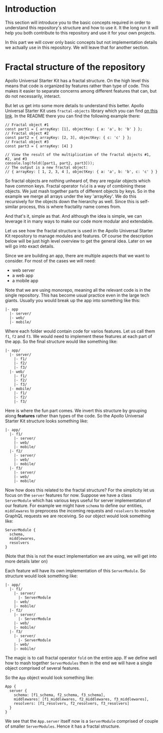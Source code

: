 # Introduction

This section will introduce you to the basic concepts required in order to understand this repository's structure and how to use it. It the long run it will help you both contribute to this repository and use it for your own projects.

In this part we will cover only basic concepts but not implementation details we actually use in this repository. We will leave that for another section.

# Fractal structure of the repository

Apollo Universal Starter Kit has a fractal structure. On the high level this means that code is organized by features rather than type of code. This makes it easier to separate concerns among different features that can, but do not necessarily, interact.

But let us get into some more details to understand this better. Apollo Universal Starter Kit uses `fractal-objects` library which you can find [on this link](https://github.com/sysgears/fractal-objects). In the README there you can find the following example there:

```
// Fractal object #1
const part1 = { arrayKey: [1], objectKey: { a: 'a', b: 'b' } };
// Fractal object #2
const part2 = { arrayKey: [2, 3], objectKey: { c: 'c' } };
// Fractal object #3
const part3 = { arrayKey: [4] }

// View the result of the multiplication of the fractal objects #1, #2, and #3
console.log(fold([part1, part2, part3]));
// The output is a new fractal object:
// { arrayKey: [ 1, 2, 3, 4 ], objectKey: { a: 'a', b: 'b', c: 'c' } }
```

So fractal objects are nothing unheard of, they are regular objects which have common keys. Fractal operator `fold` is a way of combining these objects. We just mash together parts of different objects by keys. So in the example we merge all arrays under the key 'arrayKey'. We do this recursively for the objects down the hierarchy as well. Since this is self-similar process, this is where fractality name comes from.

And that's it, simple as that. And although the idea is simple, we can leverage it in many ways to make our code more modular and extendable.

Let us see how the fractal structure is used in the Apollo Universal Starter Kit repository to manage modules and features. Of course the description below will be just high level overview to get the general idea. Later on we will go into exact details.

Since we are building an app, there are multiple aspects that we want to consider. For most of the cases we will need:

- web server
- a web app
- a mobile app

Note that we are using monorepo, meaning all the relevant code is in the single repository. This has become usual practice even in the large tech giants. Usually you would break up the app into something like this:

```
|- app
  |- server/
  |- web/
  |- mobile/
```

Where each folder would contain code for varios features. Let us call them `f1`, `f2` and `f3`. We would need to implement these features at each part of the app. So the final structure would like something like:

```
|- app/
  |- server/
    |- f1/
    |- f2/
    |- f3/
  |- web/
    |- f1/
    |- f2/
    |- f3/
  |- mobile/
    |- f1/
    |- f2/
    |- f3/
```

Here is where the fun part comes. We invert this structure by grouping along **features** rather than types of the code. So the Apollo Universal Starter Kit structure looks something like:

```
|- app/
  |- f1/
    |- server/
    |- web/
    |- mobile/
  |- f2/
    |- server/
    |- web/
    |- mobile/
  |- f3/
    |- server/
    |- web/
    |- mobile/
```

Now how does this related to the fractal structure? For the simplicity let us focus on the `server` features for now. Suppose we have a class `ServerModule` which has various keys useful for server implementation of our feature. For example we might have `schema` to define our entities, `middlewares` to preprocess the incoming requests and `resolvers` to resolve GraphQL requests we are receiving. So our object would look something like:

```
ServerModule {
  schema,
  middlewares,
  resolvers
}
```

(Note that this is not the exact implementation we are using, we will get into more details later on)

Each feature will have its own implementation of this `ServerModule`. So structure would look something like:

```
|- app/
  |- f1/
    |- server/
      |- ServerModule
    |- web/
    |- mobile/
  |- f2/
    |- server/
      |- ServerModule
    |- web/
    |- mobile/
  |- f3/
    |- server/
      |- ServerModule
    |- web/
    |- mobile/
```

The magic is to call fractal operator `fold` on the entire app. If we define well how to mash together `ServerModules` then in the end we will have a single object comprised of several features.

So the `App` object would look something like:

```
App {
  server {
    schema: [f1_schema, f2_schema, f3_schema],
    middlewares: [f1_middlewares, f2_middlewares, f3_middlewares],
    resolvers: [f1_resolvers, f2_resolvers, f3_resolvers]
  }
}
```

We see that the `App.server` itself now is a `ServerModule` comprised of couple of smaller `ServerModules`. Hence it has a fractal structure.
